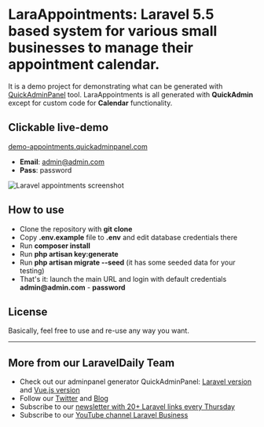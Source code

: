 # LaraAppointments: Laravel 5.5 based system for various small businesses to manage their appointment calendar.

It is a demo project for demonstrating what can be generated with [QuickAdminPanel](https://quickadminpanel.com) tool.
LaraAppointments is all generated with __QuickAdmin__ except for custom code for __Calendar__ functionality.

## Clickable live-demo

[demo-appointments.quickadminpanel.com](http://demo-appointments.quickadminpanel.com)

- __Email__: admin@admin.com
- __Pass__: password

![Laravel appointments screenshot](http://webcoderpro.com/laraappointments-demo.png)

## How to use

- Clone the repository with __git clone__
- Copy __.env.example__ file to __.env__ and edit database credentials there
- Run __composer install__
- Run __php artisan key:generate__
- Run __php artisan migrate --seed__ (it has some seeded data for your testing)
- That's it: launch the main URL and login with default credentials __admin@admin.com__ - __password__

## License

Basically, feel free to use and re-use any way you want.

---

## More from our LaravelDaily Team

- Check out our adminpanel generator QuickAdminPanel: [Laravel version](https://quickadminpanel.com) and [Vue.js version](https://vue.quickadminpanel.com)
- Follow our [Twitter](https://twitter.com/dailylaravel) and [Blog](http://laraveldaily.com/blog)
- Subscribe to our [newsletter with 20+ Laravel links every Thursday](http://laraveldaily.com/weekly-laravel-newsletter/)
- Subscribe to our [YouTube channel Laravel Business](https://www.youtube.com/channel/UCTuplgOBi6tJIlesIboymGA)
